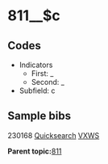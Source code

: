 # 811\_\_$c

## Codes

-   Indicators
    -   First: \_
    -   Second: \_
-   Subfield: c

## Sample bibs

230168 [Quicksearch](https://search.library.yale.edu/catalog/230168) [VXWS](http://prodorbis.library.yale.edu:7014/vxws/GetHoldingsService?bibId=230168)

**Parent topic:**[811](../../tags/811/811.md)

